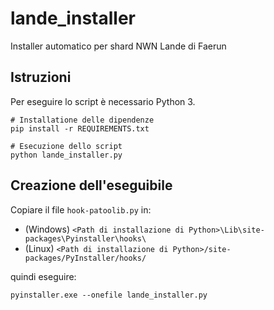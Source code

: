 # lande_installer
Installer automatico per shard NWN Lande di Faerun

## Istruzioni
Per eseguire lo script è necessario Python 3.
```
# Installatione delle dipendenze
pip install -r REQUIREMENTS.txt

# Esecuzione dello script
python lande_installer.py
```

## Creazione dell'eseguibile

Copiare il file `hook-patoolib.py` in:

- (Windows) `<Path di installazione di Python>\Lib\site-packages\Pyinstaller\hooks\`
- (Linux) `<Path di installazione di Python>/site-packages/PyInstaller/hooks/`

quindi eseguire:
```
pyinstaller.exe --onefile lande_installer.py
```
